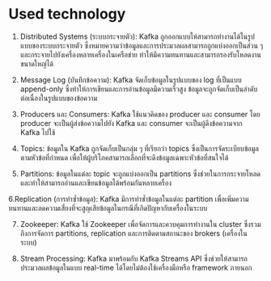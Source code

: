 # Used technology
1. Distributed Systems (ระบบกระจายตัว): Kafka ถูกออกแบบให้สามารถทำงานได้ในรูปแบบของระบบกระจายตัว ซึ่งหมายความว่าข้อมูลและการประมวลผลสามารถถูกแบ่งออกเป็นส่วน ๆ และกระจายไปยังเครื่องหลายเครื่องในเครือข่าย ทำให้มีความทนทานและสามารถรองรับโหลดงานขนาดใหญ่ได้

2. Message Log (บันทึกข้อความ): Kafka จัดเก็บข้อมูลในรูปแบบของ log ที่เป็นแบบ append-only ซึ่งทำให้การเขียนและการอ่านข้อมูลมีความเร็วสูง ข้อมูลจะถูกจัดเก็บเป็นลำดับต่อเนื่องในรูปแบบของข้อความ

3. Producers และ Consumers: Kafka ใช้แนวคิดของ producer และ consumer โดย producer จะเป็นผู้ส่งข้อความไปยัง Kafka และ consumer จะเป็นผู้ดึงข้อความจาก Kafka ไปใช้

4. Topics: ข้อมูลใน Kafka ถูกจัดเก็บเป็นกลุ่ม ๆ ที่เรียกว่า topics ซึ่งเป็นการจัดระเบียบข้อมูลตามหัวข้อที่กำหนด เพื่อให้ผู้บริโภคสามารถเลือกที่จะดึงข้อมูลเฉพาะหัวข้อที่สนใจได้

5. Partitions: ข้อมูลในแต่ละ topic จะถูกแบ่งออกเป็น partitions ซึ่งช่วยในการกระจายโหลดและทำให้สามารถอ่านและเขียนข้อมูลได้พร้อมกันหลายเครื่อง

6.Replication (การทำซ้ำข้อมูล): Kafka มีการทำซ้ำข้อมูลในแต่ละ partition เพื่อเพิ่มความทนทานและลดความเสี่ยงที่จะสูญเสียข้อมูลในกรณีที่เกิดปัญหากับเครื่องในระบบ

7. Zookeeper: Kafka ใช้ Zookeeper เพื่อจัดการและควบคุมการทำงานใน cluster ซึ่งรวมถึงการจัดการ partitions, replication และการติดตามสถานะของ brokers (เครื่องในระบบ)

8. Stream Processing: Kafka มาพร้อมกับ Kafka Streams API ซึ่งช่วยให้สามารถประมวลผลข้อมูลในแบบ real-time ได้โดยไม่ต้องใช้เครื่องมือหรือ framework ภายนอก
